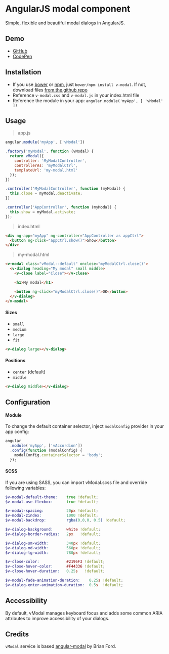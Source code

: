 # AngularJS modal component
Simple, flexible and beautiful modal dialogs in AngularJS.


## Demo
  - [GitHub](http://lukaszwatroba.github.io/v-modal)
  - [CodePen](http://codepen.io/LukaszWatroba/pen/MYOBKb)


## Installation
  - If you use [bower](http://bower.io/) or [npm](https://www.npmjs.com/), just `bower/npm install v-modal`. If not, download files [from the github repo](https://github.com/LukaszWatroba/v-modal/tree/master/dist)
  - Reference `v-modal.css` and `v-modal.js` in your index.html file
  - Reference the module in your app: `angular.module('myApp', [ 'vModal' ])`


## Usage

> app.js

```javascript
angular.module('myApp', ['vModal'])

.factory('myModal', function (vModal) {
  return vModal({
    controller: 'MyModalController',
    controllerAs: 'myModalCtrl',
    templateUrl: 'my-modal.html'
  });
})

.controller('MyModalController', function (myModal) {
  this.close = myModal.deactivate;
})

.controller('AppController', function (myModal) {
  this.show = myModal.activate;
});
```


> index.html

```html
<div ng-app="myApp" ng-controller="AppController as appCtrl">
  <button ng-click="appCtrl.show()">Show</button>
</div>
```


> my-modal.html

```html
<v-modal class="vModal--default" onclose="myModalCtrl.close()">
  <v-dialog heading="My modal" small middle>
    <v-close label="Close"></v-close>

    <h1>My modal</h1>

    <button ng-click="myModalCtrl.close()">OK</button>
  </v-dialog>
</v-modal>
```


#### Sizes
  - `small`
  - `medium`
  - `large`
  - `fit`

```html
<v-dialog large></v-dialog>
```


#### Positions
  - `center` (default)
  - `middle`

```html
<v-dialog middle></v-dialog>
```


## Configuration

#### Module
To change the default container selector, inject `modalConfig` provider in your app config:

```javascript
angular
  .module('myApp', ['vAccordion'])
  .config(function (modalConfig) {
    modalConfig.containerSelector = 'body';
  });
```

#### SCSS
If you are using SASS, you can import vModal.scss file and override following variables:

```scss
$v-modal-default-theme:    true !default;
$v-modal-use-flexbox:      true !default;

$v-modal-spacing:          20px !default;
$v-modal-zindex:           1000 !default;
$v-modal-backdrop:         rgba(0,0,0, 0.5) !default;

$v-dialog-background:      white !default;
$v-dialog-border-radius:   2px   !default;

$v-dialog-sm-width:        340px !default;
$v-dialog-md-width:        560px !default;
$v-dialog-lg-width:        780px !default;

$v-close-color:            #2196F3 !default;
$v-close-hover-color:      #F44336 !default;
$v-close-hover-duration:   0.25s   !default;

$v-modal-fade-animation-duration:    0.25s !default;
$v-dialog-enter-animation-duration:  0.5s  !default;
```


## Accessibility
By default, vModal manages keyboard focus and adds some common ARIA attributes to improve accessibility of your dialogs.


## Credits
`vModal` service is based [angular-modal](https://github.com/btford/angular-modal) by Brian Ford.
